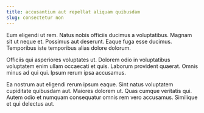 ```yaml
---
title: accusantium aut repellat aliquam quibusdam
slug: consectetur non
---
```


Eum eligendi ut rem. Natus nobis officiis ducimus a voluptatibus. Magnam sit ut neque et. Possimus aut deserunt. Eaque fuga esse ducimus. Temporibus iste temporibus alias dolore dolorum.

Officiis qui asperiores voluptates ut. Dolorem odio in voluptatibus voluptatem enim ullam occaecati et quis. Laborum provident quaerat. Omnis minus ad qui qui. Ipsum rerum ipsa accusamus.

Ea nostrum aut eligendi rerum ipsum eaque. Sint natus voluptatem cupiditate quibusdam aut. Maiores dolorem ut. Quas cumque veritatis qui. Autem odio et numquam consequatur omnis rem vero accusamus. Similique et qui delectus aut.
